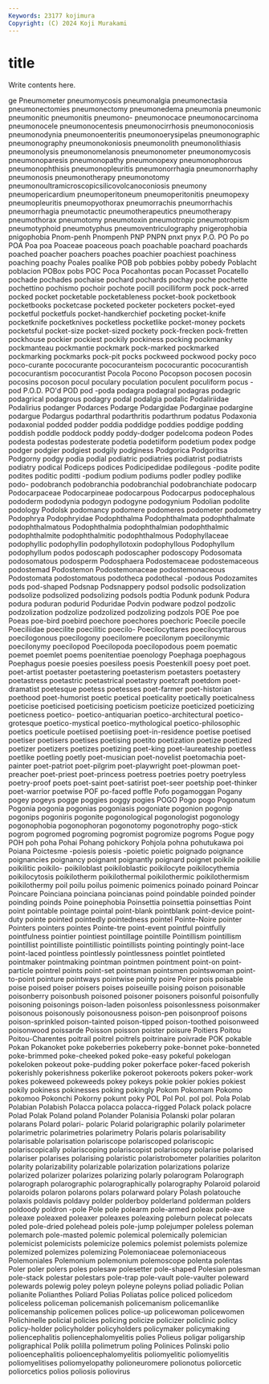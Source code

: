 ```yaml
---
Keywords: 23177 kojimura
Copyright: (C) 2024 Koji Murakami
---
```


# title

Write contents here.



ge Pneumometer pneumomycosis pneumonalgia pneumonectasia pneumonectomies pneumonectomy pneumonedema
pneumonia pneumonic pneumonitic pneumonitis pneumono- pneumonocace pneumonocarcinoma pneumonocele pneumonocentesis pneumonocirrhosis
pneumonoconiosis pneumonodynia pneumonoenteritis pneumonoerysipelas pneumonographic pneumonography pneumonokoniosis pneumonolith pneumonolithiasis pneumonolysis
pneumonomelanosis pneumonometer pneumonomycosis pneumonoparesis pneumonopathy pneumonopexy pneumonophorous pneumonophthisis pneumonopleuritis pneumonorrhagia
pneumonorrhaphy pneumonosis pneumonotherapy pneumonotomy pneumonoultramicroscopicsilicovolcanoconiosis pneumony pneumopericardium pneumoperitoneum pneumoperitonitis pneumopexy
pneumopleuritis pneumopyothorax pneumorrachis pneumorrhachis pneumorrhagia pneumotactic pneumotherapeutics pneumotherapy pneumothorax pneumotomy
pneumotoxin pneumotropic pneumotropism pneumotyphoid pneumotyphus pneumoventriculography pnigerophobia pnigophobia Pnom-penh Pnompenh
PNP PNPN pnxt pnyx P.O. PO Po po POA Poa
poa Poaceae poaceous poach poachable poachard poachards poached poacher poachers
poaches poachier poachiest poachiness poaching poachy Poales poalike POB pob
pobbies pobby pobedy Poblacht poblacion POBox pobs POC Poca Pocahontas
pocan Pocasset Pocatello pochade pochades pochaise pochard pochards pochay poche
pochette pochettino pochismo pochoir pochote pocill pocilliform pock pock-arred pocked
pocket pocketable pocketableness pocket-book pocketbook pocketbooks pocketcase pocketed pocketer pocketers
pocket-eyed pocketful pocketfuls pocket-handkerchief pocketing pocket-knife pocketknife pocketknives pocketless pocketlike
pocket-money pockets pocketsful pocket-size pocket-sized pockety pock-frecken pock-fretten pockhouse pockier
pockiest pockily pockiness pocking pockmanky pockmanteau pockmantie pockmark pock-marked pockmarked
pockmarking pockmarks pock-pit pocks pockweed pockwood pocky poco poco-curante pococurante
pococuranteism pococurantic pococurantish pococurantism pococurantist Pocola Pocono Pocopson pocosen pocosin
pocosins pocoson pocul poculary poculation poculent poculiform pocus -pod P.O.D.
PO'd POD pod -poda podagra podagral podagras podagric podagrical podagrous
podagry podal podalgia podalic Podaliriidae Podalirius podanger Podarces Podarge Podargidae
Podarginae podargine podargue Podargus podarthral podarthritis podarthrum podatus Podaxonia podaxonial
podded podder poddia poddidge poddies poddige podding poddish poddle poddock
poddy poddy-dodger podelcoma podeon Podes podesta podestas podesterate podetia podetiiform
podetium podex podge podger podgier podgiest podgily podginess Podgorica Podgoritsa
Podgorny podgy podia podial podiatric podiatries podiatrist podiatrists podiatry podical
Podiceps podices Podicipedidae podilegous -podite podite podites poditic poditti -podium
podium podiums podler podley podlike podo- podobranch podobranchia podobranchial podobranchiate
podocarp Podocarpaceae Podocarpineae podocarpous Podocarpus podocephalous pododerm pododynia podogyn podogyne
podogynium Podolian podolite podology Podolsk podomancy podomere podomeres podometer podometry
Podophrya Podophryidae Podophthalma Podophthalmata podophthalmate podophthalmatous Podophthalmia podophthalmian podophthalmic podophthalmite
podophthalmitic podophthalmous Podophyllaceae podophyllic podophyllin podophyllotoxin podophyllous Podophyllum podophyllum podos
podoscaph podoscapher podoscopy Podosomata podosomatous podosperm Podosphaera Podostemaceae podostemaceous podostemad
Podostemon Podostemonaceae podostemonaceous Podostomata podostomatous podotheca podothecal -podous Podozamites pods
pod-shaped Podsnap Podsnappery podsol podsolic podsolization podsolize podsolized podsolizing podsols
podtia Podunk podunk Podura podura poduran podurid Poduridae Podvin podware
podzol podzolic podzolization podzolize podzolized podzolizing podzols POE Poe poe
Poeas poe-bird poebird poechore poechores poechoric Poecile poecile Poeciliidae poecilite
poecilitic poecilo- Poecilocyttares poecilocyttarous poecilogonous poecilogony poecilomere poecilonym poecilonymic poecilonymy
poecilopod Poecilopoda poecilopodous poem poematic poemet poemlet poems poenitentiae poenology
Poephaga poephagous Poephagus poesie poesies poesiless poesis Poestenkill poesy poet
poet. poet-artist poetaster poetastering poetasterism poetasters poetastery poetastress poetastric poetastrical
poetastry poetcraft poetdom poet-dramatist poetesque poetess poetesses poet-farmer poet-historian poethood
poet-humorist poetic poetical poeticality poetically poeticalness poeticise poeticised poeticising poeticism
poeticize poeticized poeticizing poeticness poetico- poetico-antiquarian poetico-architectural poetico-grotesque poetico-mystical poetico-mythological
poetico-philosophic poetics poeticule poetiised poetiising poet-in-residence poetise poetised poetiser poetisers
poetises poetising poetito poetization poetize poetized poetizer poetizers poetizes poetizing
poet-king poet-laureateship poetless poetlike poetling poetly poet-musician poet-novelist poetomachia poet-painter
poet-patriot poet-pilgrim poet-playwright poet-plowman poet-preacher poet-priest poet-princess poetress poetries poetry
poetryless poetry-proof poets poet-saint poet-satirist poet-seer poetship poet-thinker poet-warrior poetwise
POF po-faced poffle Pofo pogamoggan Pogany pogey pogeys pogge poggies
poggy pogies POGO Pogo pogo Pogonatum Pogonia pogonia pogonias pogoniasis
pogoniate pogonion pogonip pogonips pogoniris pogonite pogonological pogonologist pogonology pogonophobia
pogonophoran pogonotomy pogonotrophy pogo-stick pogrom pogromed pogroming pogromist pogromize pogroms
Pogue pogy POH poh poha Pohai Pohang pohickory Pohjola pohna
pohutukawa poi Poiana Poictesme -poiesis poiesis -poietic poietic poignado poignance
poignancies poignancy poignant poignantly poignard poignet poikile poikilie poikilitic poikilo-
poikiloblast poikiloblastic poikilocyte poikilocythemia poikilocytosis poikilotherm poikilothermal poikilothermic poikilothermism poikilothermy
poil poilu poilus poimenic poimenics poinado poinard Poincar Poincare Poinciana
poinciana poincianas poind poindable poinded poinder poinding poinds Poine poinephobia
Poinsettia poinsettia poinsettias Point point pointable pointage pointal point-blank pointblank
point-device point-duty pointe pointed pointedly pointedness pointel Pointe-Noire pointer Pointers
pointers pointes Pointe-tre point-event pointful pointfully pointfulness pointier pointiest pointillage
pointille Pointillism pointillism pointillist pointilliste pointillistic pointillists pointing pointingly point-lace
point-laced pointless pointlessly pointlessness pointlet pointleted pointmaker pointmaking pointman pointmen
pointment point-on point-particle pointrel points point-set pointsman pointsmen pointswoman point-to-point
pointure pointways pointwise pointy poire Poirer pois poisable poise poised
poiser poisers poises poiseuille poising poison poisonable poisonberry poisonbush poisoned
poisoner poisoners poisonful poisonfully poisoning poisonings poison-laden poisonless poisonlessness poisonmaker
poisonous poisonously poisonousness poison-pen poisonproof poisons poison-sprinkled poison-tainted poison-tipped poison-toothed
poisonweed poisonwood poissarde Poisson poisson poister poisure Poitiers Poitou Poitou-Charentes
poitrail poitrel poitrels poitrinaire poivrade POK pokable Pokan Pokanoket poke
pokeberries pokeberry poke-bonnet poke-bonneted poke-brimmed poke-cheeked poked poke-easy pokeful pokelogan
pokeloken pokeout poke-pudding poker pokerface poker-faced pokerish pokerishly pokerishness pokerlike
pokeroot pokeroots pokers poker-work pokes pokeweed pokeweeds pokey pokeys pokie
pokier pokies pokiest pokily pokiness pokinesses poking pokingly Pokom Pokomam
Pokomo pokomoo Pokonchi Pokorny pokunt poky POL Pol Pol. pol
pol. Pola Polab Polabian Polabish Polacca polacca polacca-rigged Polack polack
polacre Polad Polak Poland poland Polander Polanisia Polanski polar polaran
polarans Polard polari- polaric Polarid polarigraphic polarily polarimeter polarimetric polarimetries
polarimetry Polaris polaris polarisability polarisable polarisation polariscope polariscoped polariscopic polariscopically
polariscoping polariscopist polariscopy polarise polarised polariser polarises polarising polaristic polaristrobometer
polarities polariton polarity polarizability polarizable polarization polarizations polarize polarized polarizer
polarizes polarizing polarly polarogram Polarograph polarograph polarographic polarographically polarography Polaroid
polaroid polaroids polaron polarons polars polarward polary Polash polatouche polaxis
poldavis poldavy polder polderboy polderland polderman polders poldoody poldron -pole
Pole pole polearm pole-armed poleax pole-axe poleaxe poleaxed poleaxer poleaxes
poleaxing poleburn polecat polecats poled pole-dried polehead poleis pole-jump polejumper
poleless poleman polemarch pole-masted polemic polemical polemically polemician polemicist polemicists
polemicize polemics polemist polemists polemize polemized polemizes polemizing Polemoniaceae polemoniaceous
Polemoniales Polemonium polemonium polemoscope polenta polentas Poler poler polers poles
polesaw polesetter pole-shaped Polesian polesman pole-stack polestar polestars pole-trap pole-vault
pole-vaulter poleward polewards polewig poley poleyn poleyne poleyns poliad poliadic
Polian polianite Polianthes Poliard Polias Poliatas police policed policedom policeless
policeman policemanish policemanism policemanlike policemanship policemen polices police-up policewoman policewomen
Polichinelle policial policies policing policize policizer policlinic policy policy-holder policyholder
policyholders policymaker policymaking poliencephalitis poliencephalomyelitis polies Polieus poligar poligarship poligraphical
Polik polilla polimetrum poling Polinices Polinski polio polioencephalitis polioencephalomyelitis poliomyelitic
poliomyelitis poliomyelitises poliomyelopathy polioneuromere polionotus poliorcetic poliorcetics polios poliosis poliovirus
